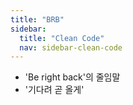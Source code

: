 ```yaml
---
title: "BRB"
sidebar:
  title: "Clean Code"
  nav: sidebar-clean-code
---
```


- 'Be right back'의 줄임말
- '기다려 곧 올게'

